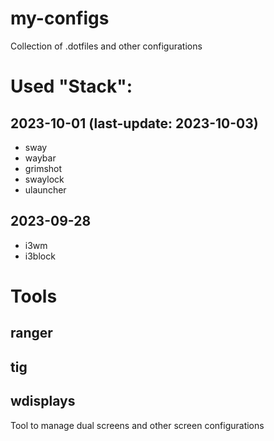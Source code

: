 # my-configs

Collection of .dotfiles and other configurations


# Used "Stack":

## 2023-10-01 (last-update: 2023-10-03)
- sway
- waybar
- grimshot
- swaylock
- ulauncher

## 2023-09-28
- i3wm
- i3block

# Tools
## ranger
## tig
## wdisplays
Tool to manage dual screens and other screen configurations
